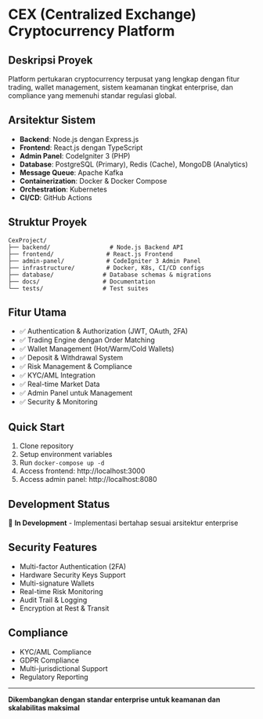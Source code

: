 # CEX (Centralized Exchange) Cryptocurrency Platform

## Deskripsi Proyek
Platform pertukaran cryptocurrency terpusat yang lengkap dengan fitur trading, wallet management, sistem keamanan tingkat enterprise, dan compliance yang memenuhi standar regulasi global.

## Arsitektur Sistem
- **Backend**: Node.js dengan Express.js
- **Frontend**: React.js dengan TypeScript
- **Admin Panel**: CodeIgniter 3 (PHP)
- **Database**: PostgreSQL (Primary), Redis (Cache), MongoDB (Analytics)
- **Message Queue**: Apache Kafka
- **Containerization**: Docker & Docker Compose
- **Orchestration**: Kubernetes
- **CI/CD**: GitHub Actions

## Struktur Proyek
```
CexProject/
├── backend/                 # Node.js Backend API
├── frontend/               # React.js Frontend
├── admin-panel/            # CodeIgniter 3 Admin Panel
├── infrastructure/         # Docker, K8s, CI/CD configs
├── database/              # Database schemas & migrations
├── docs/                  # Documentation
└── tests/                 # Test suites
```

## Fitur Utama
- ✅ Authentication & Authorization (JWT, OAuth, 2FA)
- ✅ Trading Engine dengan Order Matching
- ✅ Wallet Management (Hot/Warm/Cold Wallets)
- ✅ Deposit & Withdrawal System
- ✅ Risk Management & Compliance
- ✅ KYC/AML Integration
- ✅ Real-time Market Data
- ✅ Admin Panel untuk Management
- ✅ Security & Monitoring

## Quick Start
1. Clone repository
2. Setup environment variables
3. Run `docker-compose up -d`
4. Access frontend: http://localhost:3000
5. Access admin panel: http://localhost:8080

## Development Status
🚧 **In Development** - Implementasi bertahap sesuai arsitektur enterprise

## Security Features
- Multi-factor Authentication (2FA)
- Hardware Security Keys Support
- Multi-signature Wallets
- Real-time Risk Monitoring
- Audit Trail & Logging
- Encryption at Rest & Transit

## Compliance
- KYC/AML Compliance
- GDPR Compliance
- Multi-jurisdictional Support
- Regulatory Reporting

---
**Dikembangkan dengan standar enterprise untuk keamanan dan skalabilitas maksimal**